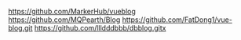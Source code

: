 https://github.com/MarkerHub/vueblog   
https://github.com/MQPearth/Blog
https://github.com/FatDong1/vue-blog.git
https://github.com/llldddbbb/dbblog.gitx